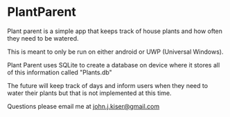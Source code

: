 # PlantParent
 
Plant parent is a simple app that keeps track of house plants and how often they need to be watered.

This is meant to only be run on either android or UWP (Universal Windows).

Plant Parent uses SQLite to create a database on device where it stores all of this information called "Plants.db"

The future will keep track of days and inform users when they need to water their plants but that is not implemented at this time.

Questions please email me at john.j.kiser@gmail.com

